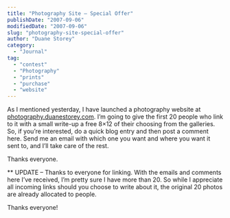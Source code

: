 ```yaml
---
title: "Photography Site – Special Offer"
publishDate: "2007-09-06"
modifiedDate: "2007-09-06"
slug: "photography-site-special-offer"
author: "Duane Storey"
category:
  - "Journal"
tag:
  - "contest"
  - "Photography"
  - "prints"
  - "purchase"
  - "website"
---
```


As I mentioned yesterday, I have launched a photography website at [photography.duanestorey.com](http://photography.duanestorey.com). I’m going to give the first 20 people who link to it with a small write-up a free 8×12 of their choosing from the galleries. So, if you’re interested, do a quick blog entry and then post a comment here. Send me an email with which one you want and where you want it sent to, and I’ll take care of the rest.

Thanks everyone.

\*\* UPDATE – Thanks to everyone for linking. With the emails and comments here I’ve received, I’m pretty sure I have more than 20. So while I appreciate all incoming links should you choose to write about it, the original 20 photos are already allocated to people.

Thanks everyone!